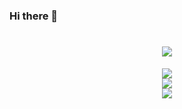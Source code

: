 ### Hi there 👋

<h1 align="center">
	<a href="http://www.cac.gov.cn/">
		<img src="https://readme-typing-svg.herokuapp.com/?lines=console.log(%22Hello%2C%20World!%22);疯狂就像地心引力，所需要的只是轻轻一推!&center=true&size=20">
	</a>
</h1>

<div align="center">
	<img  src="https://github-readme-streak-stats.herokuapp.com/?user=sun0225SUN" />
</div>

<div align="center">
	<img  src="https://github-readme-stats.vercel.app/api/top-langs/?username=muxinmufei&hide_title=true&hide_border=true&layout=compact&langs_count=6&text_color=000&icon_color=fff&bg_color=0,52fa5a,4dfcff,c64dff&theme=graywhite" />
</div>

<div align="center">
	<img  src="https://visitor-badge.glitch.me/badge?page_id=muxinmufei" />
</div>


<!--

**muxinmufei/muxinmufei** is a ✨ _special_ ✨ repository because its `README.md` (this file) appears on your GitHub profile.

Here are some ideas to get you started:

- 🔭 I’m currently working on ...
- 🌱 I’m currently learning ...
- 👯 I’m looking to collaborate on ...
- 🤔 I’m looking for help with ...
- 💬 Ask me about ...
- 📫 How to reach me: ...
- 😄 Pronouns: ...
- ⚡ Fun fact: ...
